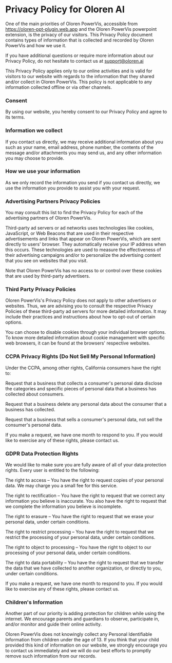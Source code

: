 # Privacy Policy for Oloren AI
One of the main priorities of Oloren PowerVis, accessible from https://oloren-ppt-plugin.web.app and the Oloren PowerVis powerpoint extension, is the privacy of our visitors. This Privacy Policy document contains types of information that is collected and recorded by Oloren PowerVis and how we use it.

If you have additional questions or require more information about our Privacy Policy, do not hesitate to contact us at support@oloren.ai

This Privacy Policy applies only to our online activities and is valid for visitors to our website with regards to the information that they shared and/or collect in Oloren PowerVis. This policy is not applicable to any information collected offline or via other channels.

### Consent
By using our website, you hereby consent to our Privacy Policy and agree to its terms.

### Information we collect
If you contact us directly, we may receive additional information about you such as your name, email address, phone number, the contents of the message and/or attachments you may send us, and any other information you may choose to provide.

### How we use your information
As we only record the information you send if you contact us directly, we use the information you provide to assist you with your request.

### Advertising Partners Privacy Policies
You may consult this list to find the Privacy Policy for each of the advertising partners of Oloren PowerVis.

Third-party ad servers or ad networks uses technologies like cookies, JavaScript, or Web Beacons that are used in their respective advertisements and links that appear on Oloren PowerVis, which are sent directly to users' browser. They automatically receive your IP address when this occurs. These technologies are used to measure the effectiveness of their advertising campaigns and/or to personalize the advertising content that you see on websites that you visit.

Note that Oloren PowerVis has no access to or control over these cookies that are used by third-party advertisers.

### Third Party Privacy Policies
Oloren PowerVis's Privacy Policy does not apply to other advertisers or websites. Thus, we are advising you to consult the respective Privacy Policies of these third-party ad servers for more detailed information. It may include their practices and instructions about how to opt-out of certain options.

You can choose to disable cookies through your individual browser options. To know more detailed information about cookie management with specific web browsers, it can be found at the browsers' respective websites.

### CCPA Privacy Rights (Do Not Sell My Personal Information)
Under the CCPA, among other rights, California consumers have the right to:

Request that a business that collects a consumer's personal data disclose the categories and specific pieces of personal data that a business has collected about consumers.

Request that a business delete any personal data about the consumer that a business has collected.

Request that a business that sells a consumer's personal data, not sell the consumer's personal data.

If you make a request, we have one month to respond to you. If you would like to exercise any of these rights, please contact us.

### GDPR Data Protection Rights
We would like to make sure you are fully aware of all of your data protection rights. Every user is entitled to the following:

The right to access – You have the right to request copies of your personal data. We may charge you a small fee for this service.

The right to rectification – You have the right to request that we correct any information you believe is inaccurate. You also have the right to request that we complete the information you believe is incomplete.

The right to erasure – You have the right to request that we erase your personal data, under certain conditions.

The right to restrict processing – You have the right to request that we restrict the processing of your personal data, under certain conditions.

The right to object to processing – You have the right to object to our processing of your personal data, under certain conditions.

The right to data portability – You have the right to request that we transfer the data that we have collected to another organization, or directly to you, under certain conditions.

If you make a request, we have one month to respond to you. If you would like to exercise any of these rights, please contact us.

### Children's Information
Another part of our priority is adding protection for children while using the internet. We encourage parents and guardians to observe, participate in, and/or monitor and guide their online activity.

Oloren PowerVis does not knowingly collect any Personal Identifiable Information from children under the age of 13. If you think that your child provided this kind of information on our website, we strongly encourage you to contact us immediately and we will do our best efforts to promptly remove such information from our records.
